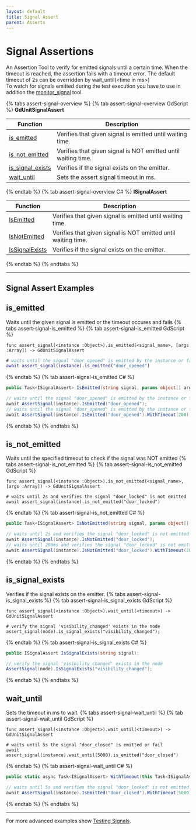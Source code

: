 ```yaml
---
layout: default
title: Signal Assert
parent: Asserts
---
```


# Signal Assertions

An Assertion Tool to verify for emitted signals until a certain time. When the timeout is reached, the assertion fails with a timeout error.
The default timeout of 2s can be overridden by wait_until(\<time in ms\>)<br>
To watch for signals emitted during the test execution you have to use in addition the [monitor_signal]({{site.baseurl}}/advanced_testing/signals/#monitor-signals) tool.

{% tabs assert-signal-overview %}
{% tab assert-signal-overview GdScript %}
**GdUnitSignalAssert**<br>

|Function|Description|
|--- | --- |
|[is_emitted]({{site.baseurl}}/testing/assert-signal/#is_emitted) | Verifies that given signal is emitted until waiting time.|
|[is_not_emitted]({{site.baseurl}}/testing/assert-signal/#is_not_emitted) | Verifies that given signal is NOT emitted until waiting time.|
|[is_signal_exists]({{site.baseurl}}/testing/assert-signal/#is_signal_exists) | Verifies if the signal exists on the emitter.|
|[wait_until]({{site.baseurl}}/testing/assert-signal/#wait_until) | Sets the assert signal timeout in ms.|

{% endtab %}
{% tab assert-signal-overview C# %}
**ISignalAssert**<br>

|Function|Description|
|--- | --- |
|[IsEmitted]({{site.baseurl}}/testing/assert-signal/#is_emitted) | Verifies that given signal is emitted until waiting time.|
|[IsNotEmitted]({{site.baseurl}}/testing/assert-signal/#is_not_emitted) | Verifies that given signal is NOT emitted until waiting time.|
|[IsSignalExists]({{site.baseurl}}/testing/assert-signal/#is_signal_exists) | Verifies if the signal exists on the emitter.|

{% endtab %}
{% endtabs %}

---

## Signal Assert Examples

## is_emitted

Waits until the given signal is emitted or the timeout occures and fails
{% tabs assert-signal-is_emitted %}
{% tab assert-signal-is_emitted GdScript %}
```gdsrcipt
func assert_signal(<instance :Object>).is_emitted(<signal_name>, [args :Array]) -> GdUnitSignalAssert
```
```gd
# waits until the signal "door_opened" is emitted by the instance or fails after default timeout of 2s
await assert_signal(instance).is_emitted("door_opened")
```
{% endtab %}
{% tab assert-signal-is_emitted C# %}
```cs
public Task<ISignalAssert> IsEmitted(string signal, params object[] args);
```
```cs
// waits until the signal "door_opened" is emitted by the instance or fails after default timeout of 2s
await AssertSignal(instance).IsEmitted("door_opened");
// waits until the signal "door_opened" is emitted by the instance or fails after given timeout of 200ms
await AssertSignal(instance).IsEmitted("door_opened").WithTimeout(200);
```
{% endtab %}
{% endtabs %}

## is_not_emitted

Waits until the specified timeout to check if the signal was NOT emitted
{% tabs assert-signal-is_not_emitted %}
{% tab assert-signal-is_not_emitted GdScript %}
```gdsrcipt
func assert_signal(<instance :Object>).is_not_emitted(<signal_name>, [args :Array]) -> GdUnitSignalAssert
```
```gdsrcipt
# waits until 2s and verifies the signal "door_locked" is not emitted
await assert_signal(instance).is_not_emitted("door_locked")
```
{% endtab %}
{% tab assert-signal-is_not_emitted C# %}
```cs
public Task<ISignalAssert> IsNotEmitted(string signal, params object[] args);
```
```cs
// waits until 2s and verifies the signal "door_locked" is not emitted
await AssertSignal(instance).IsNotEmitted("door_locked");
// waits until 200ms and verifies the signal "door_locked" is not emitted
await AssertSignal(instance).IsNotEmitted("door_locked").WithTimeout(200);
```
{% endtab %}
{% endtabs %}

## is_signal_exists

Verifies if the signal exists on the emitter.
{% tabs assert-signal-is_signal_exists %}
{% tab assert-signal-is_signal_exists GdScript %}
```gdsrcipt
func assert_signal(<instance :Object>).wait_until(<timeout>) -> GdUnitSignalAssert
```
```gdsrcipt
# verify the signal 'visibility_changed' exists in the node
assert_signal(node).is_signal_exists("visibility_changed");
```
{% endtab %}
{% tab assert-signal-is_signal_exists C# %}
```cs
public ISignalAssert IsSignalExists(string signal);
```
```cs
// verify the signal 'visibility_changed' exists in the node
AssertSignal(node).IsSignalExists("visibility_changed");
```
{% endtab %}
{% endtabs %}

## wait_until

Sets the timeout in ms to wait.
{% tabs assert-signal-wait_until %}
{% tab assert-signal-wait_until GdScript %}
```gdsrcipt
func assert_signal(<instance :Object>).wait_until(<timeout>) -> GdUnitSignalAssert
```
```gdsrcipt
# waits until 5s the signal "door_closed" is emitted or fail
await assert_signal(instance).wait_until(5000).is_emitted("door_closed")
```
{% endtab %}
{% tab assert-signal-wait_until C# %}
```cs
public static async Task<ISignalAssert> WithTimeout(this Task<ISignalAssert> task, int timeoutMillis);
```
```cs
// waits until 5s and verifies the signal "door_locked" is not emitted or fail
await AssertSignal(instance).IsEmitted("door_closed").WithTimeout(5000);
```
{% endtab %}
{% endtabs %}

---

For more advanced examples show [Testing Signals]({{site.baseurl}}/advanced_testing/signals/#testing-for-signals).
